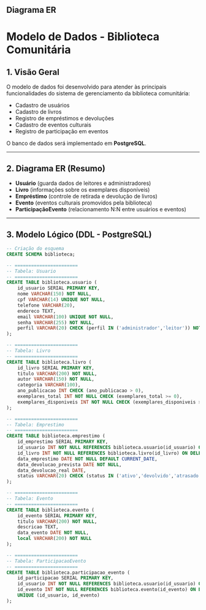 
## Diagrama ER

# Modelo de Dados - Biblioteca Comunitária

## 1. Visão Geral
O modelo de dados foi desenvolvido para atender às principais funcionalidades do sistema de gerenciamento da biblioteca comunitária:  
- Cadastro de usuários  
- Cadastro de livros  
- Registro de empréstimos e devoluções  
- Cadastro de eventos culturais  
- Registro de participação em eventos  

O banco de dados será implementado em **PostgreSQL**.

---

## 2. Diagrama ER (Resumo)
- **Usuário** (guarda dados de leitores e administradores)  
- **Livro** (informações sobre os exemplares disponíveis)  
- **Empréstimo** (controle de retirada e devolução de livros)  
- **Evento** (eventos culturais promovidos pela biblioteca)  
- **ParticipaçãoEvento** (relacionamento N:N entre usuários e eventos)  

---

## 3. Modelo Lógico (DDL - PostgreSQL)

```sql
-- Criação do esquema
CREATE SCHEMA biblioteca;

-- =======================
-- Tabela: Usuario
-- =======================
CREATE TABLE biblioteca.usuario (
    id_usuario SERIAL PRIMARY KEY,
    nome VARCHAR(150) NOT NULL,
    cpf VARCHAR(14) UNIQUE NOT NULL,
    telefone VARCHAR(20),
    endereco TEXT,
    email VARCHAR(100) UNIQUE NOT NULL,
    senha VARCHAR(255) NOT NULL,
    perfil VARCHAR(20) CHECK (perfil IN ('administrador','leitor')) NOT NULL
);

-- =======================
-- Tabela: Livro
-- =======================
CREATE TABLE biblioteca.livro (
    id_livro SERIAL PRIMARY KEY,
    titulo VARCHAR(200) NOT NULL,
    autor VARCHAR(150) NOT NULL,
    categoria VARCHAR(100),
    ano_publicacao INT CHECK (ano_publicacao > 0),
    exemplares_total INT NOT NULL CHECK (exemplares_total >= 0),
    exemplares_disponiveis INT NOT NULL CHECK (exemplares_disponiveis >= 0)
);

-- =======================
-- Tabela: Emprestimo
-- =======================
CREATE TABLE biblioteca.emprestimo (
    id_emprestimo SERIAL PRIMARY KEY,
    id_usuario INT NOT NULL REFERENCES biblioteca.usuario(id_usuario) ON DELETE CASCADE,
    id_livro INT NOT NULL REFERENCES biblioteca.livro(id_livro) ON DELETE CASCADE,
    data_emprestimo DATE NOT NULL DEFAULT CURRENT_DATE,
    data_devolucao_prevista DATE NOT NULL,
    data_devolucao_real DATE,
    status VARCHAR(20) CHECK (status IN ('ativo','devolvido','atrasado')) NOT NULL
);

-- =======================
-- Tabela: Evento
-- =======================
CREATE TABLE biblioteca.evento (
    id_evento SERIAL PRIMARY KEY,
    titulo VARCHAR(200) NOT NULL,
    descricao TEXT,
    data_evento DATE NOT NULL,
    local VARCHAR(200) NOT NULL
);

-- =======================
-- Tabela: ParticipacaoEvento
-- =======================
CREATE TABLE biblioteca.participacao_evento (
    id_participacao SERIAL PRIMARY KEY,
    id_usuario INT NOT NULL REFERENCES biblioteca.usuario(id_usuario) ON DELETE CASCADE,
    id_evento INT NOT NULL REFERENCES biblioteca.evento(id_evento) ON DELETE CASCADE,
    UNIQUE (id_usuario, id_evento)
);




 

